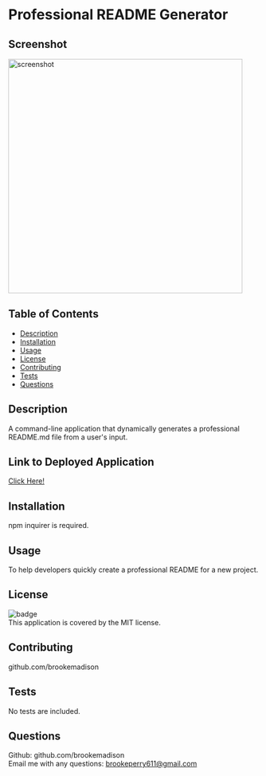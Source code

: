 
  
  # Professional README Generator

  ## Screenshot
  <img width="470" alt="screenshot" src="https://user-images.githubusercontent.com/83384131/130370302-d6a2a794-18a5-426e-890b-f6f20e115bef.png">
  
  ## Table of Contents
  * [Description](#description)  
  * [Installation](#installation)
  * [Usage](#usage)
  * [License](#license)
  * [Contributing](#contributing)
  * [Tests](#tests)
  * [Questions](#questions)

  ## Description
  A command-line application that dynamically generates a professional README.md file from a user's input.

  ## Link to Deployed Application
  [Click Here!](Link)

  ## Installation
  npm inquirer is required.

  ## Usage
  To help developers quickly create a professional README for a new project.

  ## License
  ![badge](https://img.shields.io/badge/license-MIT-brightgreen)
  <br />
  This application is covered by the MIT license. 
  
  ## Contributing
  github.com/brookemadison

  ## Tests
  No tests are included.

  ## Questions
  Github: github.com/brookemadison
  <br />
  Email me with any questions: brookeperry611@gmail.com
  
